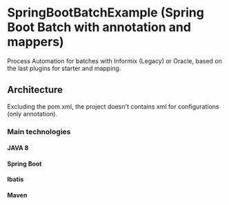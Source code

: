 # SpringBootBatchExample (Spring Boot Batch with annotation and mappers)
Process Automation for batches with Informix (Legacy) or Oracle, based on the last plugins for starter and mapping.

## Architecture
Excluding the pom.xml, the project doesn't contains xml for configurations (only annotation).
### Main technologies
#### JAVA 8
#### Spring Boot
#### Ibatis
#### Maven


